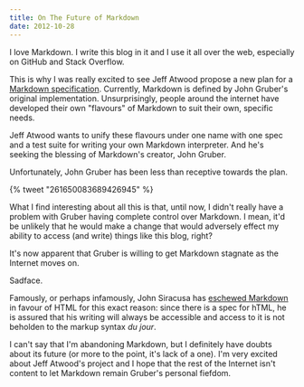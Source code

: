 ```yaml
---
title: On The Future of Markdown
date: 2012-10-28
---
```


I love Markdown. I write this blog in it and I use it all over the web, especially on GitHub and Stack Overflow.

This is why I was really excited to see Jeff Atwood propose a new plan for a [Markdown specification](http://www.codinghorror.com/blog/2012/10/the-future-of-markdown.html). Currently, Markdown is defined by John Gruber's original implementation. Unsurprisingly, people around the internet have developed their own "flavours" of Markdown to suit their own, specific needs.

Jeff Atwood wants to unify these flavours under one name with one spec and a test suite for writing your own Markdown interpreter. And he's seeking the blessing of Markdown's creator, John Gruber.

Unfortunately, John Gruber has been less than receptive towards the plan.

{% tweet "261650083689426945" %}

What I find interesting about all this is that, until now, I didn't really have a problem with Gruber having complete control over Markdown. I mean, it'd be unlikely that he would make a change that would adversely effect my ability to access (and write) things like this blog, right?

It's now apparent that Gruber is willing to get Markdown stagnate as the Internet moves on.

Sadface.

Famously, or perhaps infamously, John Siracusa has [eschewed Markdown](http://5by5.tv/hypercritical/33) in favour of HTML for this exact reason: since there is a spec for hTML, he is assured that his writing will always be accessible and access to it is not beholden to the markup syntax _du jour_.

I can't say that I'm abandoning Markdown, but I definitely have doubts about its future (or more to the point, it's lack of a one). I'm very excited about Jeff Atwood's project and I hope that the rest of the Internet isn't content to let Markdown remain Gruber's personal fiefdom.
